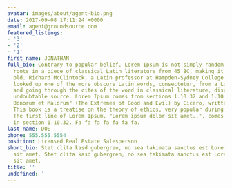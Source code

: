 ```yaml
---
avatar: images/about/agent-bio.png
date: 2017-09-08 17:11:24 +0000
email: agent@groundsource.com
featured_listings:
- '3'
- '2'
- '1'
first_name: JONATHAN
full_bio: Contrary to popular belief, Lorem Ipsum is not simply random text. It has
  roots in a piece of classical Latin literature from 45 BC, making it over 2000 years
  old. Richard McClintock, a Latin professor at Hampden-Sydney College in Virginia,
  looked up one of the more obscure Latin words, consectetur, from a Lorem Ipsum passage,
  and going through the cites of the word in classical literature, discovered the
  undoubtable source. Lorem Ipsum comes from sections 1.10.32 and 1.10.33 of "de Finibus
  Bonorum et Malorum" (The Extremes of Good and Evil) by Cicero, written in 45 BC.
  This book is a treatise on the theory of ethics, very popular during the Renaissance.
  The first line of Lorem Ipsum, "Lorem ipsum dolor sit amet..", comes from a line
  in section 1.10.32. Fa fa fa fa fa fa fa.
last_name: DOE
phone: 555.555.5554
position: Licensed Real Estate Salesperson
short_bio: Stet clita kasd gubergren, no sea takimata sanctus est Lorem ipsum dolor
  sit amet. Stet clita kasd gubergren, no sea takimata sanctus est Lorem ipsum dolor
  sit amet.
title: ''
undefined: ''
---
```

